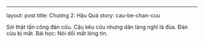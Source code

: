 ---
layout: post
title: Chương 2: Hậu Quả
story: cau-be-chan-cuu

Sói thật tấn công đàn cừu. Cậu kêu cứu nhưng dân làng nghĩ là đùa. Đàn cừu bị mất. Bài học: Nói dối mất lòng tin.
